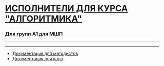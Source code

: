 # [ИСПОЛНИТЕЛИ ДЛЯ КУРСА "АЛГОРИТМИКА"](https://shpschool.github.io/algo5/)

### Для групп А1 для МШП

-----

-----

- [Документация для методистов](https://shpschool.github.io/algo5/docs/for_methodists/README)
- [Документация для кода](https://shpschool.github.io/algo5/docs/for_code/README)